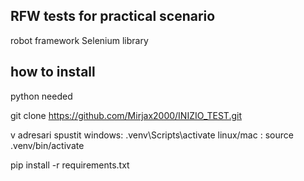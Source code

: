 ## RFW tests for practical scenario ##
robot framework
Selenium library

## how to install ##
python needed

git clone https://github.com/Mirjax2000/INIZIO_TEST.git

v adresari spustit 
windows: .venv\Scripts\activate
linux/mac : source .venv/bin/activate

pip install -r requirements.txt





